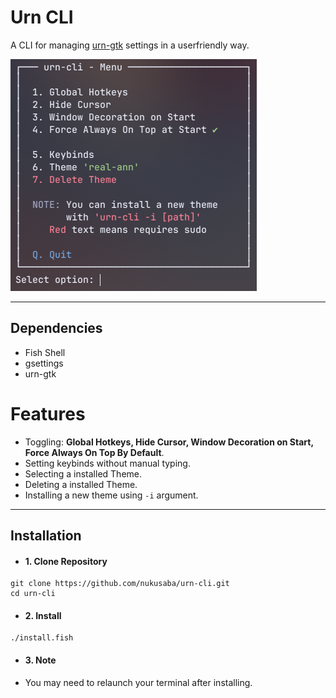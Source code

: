 # Urn CLI
A CLI for managing [urn-gtk](https://github.com/paoloose/urn) settings in a userfriendly way.

![](readme-assets/menu-screenshot.png)

---

## Dependencies
- Fish Shell
- gsettings
- urn-gtk

# Features
- Toggling: **Global Hotkeys, Hide Cursor, Window Decoration on Start, Force Always On Top By Default**.
- Setting keybinds without manual typing.
- Selecting a installed Theme.
- Deleting a installed Theme.
- Installing a new theme using `-i` argument.

---

## Installation
- #### 1. Clone Repository
```
git clone https://github.com/nukusaba/urn-cli.git
cd urn-cli
```
- #### 2. Install
```
./install.fish
```

- #### 3. Note
- You may need to relaunch your terminal after installing.
